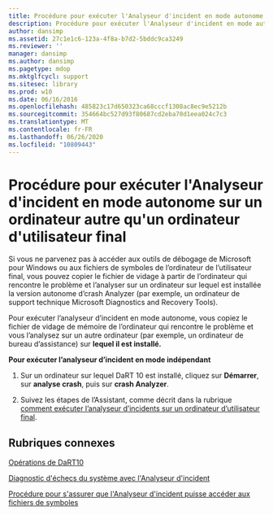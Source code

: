 ```yaml
---
title: Procédure pour exécuter l'Analyseur d'incident en mode autonome sur un ordinateur autre qu'un ordinateur d'utilisateur final
description: Procédure pour exécuter l'Analyseur d'incident en mode autonome sur un ordinateur autre qu'un ordinateur d'utilisateur final
author: dansimp
ms.assetid: 27c1e1c6-123a-4f8a-b7d2-5bddc9ca3249
ms.reviewer: ''
manager: dansimp
ms.author: dansimp
ms.pagetype: mdop
ms.mktglfcycl: support
ms.sitesec: library
ms.prod: w10
ms.date: 06/16/2016
ms.openlocfilehash: 485823c17d650323ca68cccf1308ac8ec9e5212b
ms.sourcegitcommit: 354664bc527d93f80687cd2eba70d1eea024c7c3
ms.translationtype: MT
ms.contentlocale: fr-FR
ms.lasthandoff: 06/26/2020
ms.locfileid: "10809443"
---
```

# Procédure pour exécuter l'Analyseur d'incident en mode autonome sur un ordinateur autre qu'un ordinateur d'utilisateur final


Si vous ne parvenez pas à accéder aux outils de débogage de Microsoft pour Windows ou aux fichiers de symboles de l’ordinateur de l’utilisateur final, vous pouvez copier le fichier de vidage à partir de l’ordinateur qui rencontre le problème et l’analyser sur un ordinateur sur lequel est installée la version autonome d’crash Analyzer (par exemple, un ordinateur de support technique Microsoft Diagnostics and Recovery Tools).

Pour exécuter l’analyseur d’incident en mode autonome, vous copiez le fichier de vidage de mémoire de l’ordinateur qui rencontre le problème et vous l’analysez sur un autre ordinateur (par exemple, un ordinateur de bureau d’assistance) sur **lequel il est installé.**

**Pour exécuter l’analyseur d’incident en mode indépendant**

1.  Sur un ordinateur sur lequel DaRT 10 est installé, cliquez sur **Démarrer**, sur **analyse crash**, puis sur **crash Analyzer**.

2.  Suivez les étapes de l’Assistant, comme décrit dans la rubrique [comment exécuter l’analyseur d’incidents sur un ordinateur d’utilisateur final](how-to-run-the-crash-analyzer-on-an-end-user-computer-dart-10.md).

## Rubriques connexes


[Opérations de DaRT10](operations-for-dart-10.md)

[Diagnostic d'échecs du système avec l'Analyseur d'incident](diagnosing-system-failures-with-crash-analyzer-dart-10.md)

[Procédure pour s'assurer que l'Analyseur d'incident puisse accéder aux fichiers de symboles](how-to-ensure-that-crash-analyzer-can-access-symbol-files-dart-10.md)

 

 





